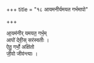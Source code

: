 +++
title = "१८ आयमनीर्यमयत गर्भमापो"

+++

आ॒यम॑नीर् यमयत॒ गर्भ॒म्  
आपो॑ देवी॒स् सर॑स्वतीः ।  
ऐतु॒ गर्भो॒ अक्षि॑तो  
जी॒वो जीव॑न्त्याः ।  
